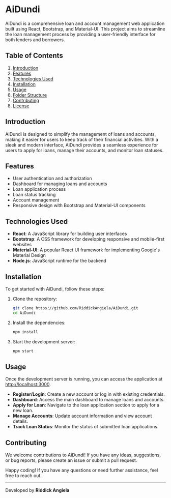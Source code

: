 # AiDundi

AiDundi is a comprehensive loan and account management web application built using React, Bootstrap, and Material-UI. This project aims to streamline the loan management process by providing a user-friendly interface for both lenders and borrowers.

## Table of Contents

1. [Introduction](#introduction)
2. [Features](#features)
3. [Technologies Used](#technologies-used)
4. [Installation](#installation)
5. [Usage](#usage)
6. [Folder Structure](#folder-structure)
7. [Contributing](#contributing)
8. [License](#license)

## Introduction

AiDundi is designed to simplify the management of loans and accounts, making it easier for users to keep track of their financial activities. With a sleek and modern interface, AiDundi provides a seamless experience for users to apply for loans, manage their accounts, and monitor loan statuses.

## Features

- User authentication and authorization
- Dashboard for managing loans and accounts
- Loan application process
- Loan status tracking
- Account management
- Responsive design with Bootstrap and Material-UI components

## Technologies Used

- **React**: A JavaScript library for building user interfaces
- **Bootstrap**: A CSS framework for developing responsive and mobile-first websites
- **Material-UI**: A popular React UI framework for implementing Google's Material Design
- **Node.js**: JavaScript runtime for the backend

## Installation

To get started with AiDundi, follow these steps:

1. Clone the repository:
    ```bash
    git clone https://github.com/RiddickAngiela/AiDundi.git
    cd AiDundi
    ```

2. Install the dependencies:
    ```bash
    npm install
    ```

3. Start the development server:
    ```bash
    npm start
    ```

## Usage

Once the development server is running, you can access the application at [http://localhost:3000](http://localhost:3000).

- **Register/Login**: Create a new account or log in with existing credentials.
- **Dashboard**: Access the main dashboard to manage loans and accounts.
- **Apply for Loan**: Navigate to the loan application section to apply for a new loan.
- **Manage Accounts**: Update account information and view account details.
- **Track Loan Status**: Monitor the status of submitted loan applications.


## Contributing

We welcome contributions to AiDundi! If you have any ideas, suggestions, or bug reports, please create an issue or submit a pull request.

Happy coding! If you have any questions or need further assistance, feel free to reach out.

---

Developed by **Riddick Angiela**

